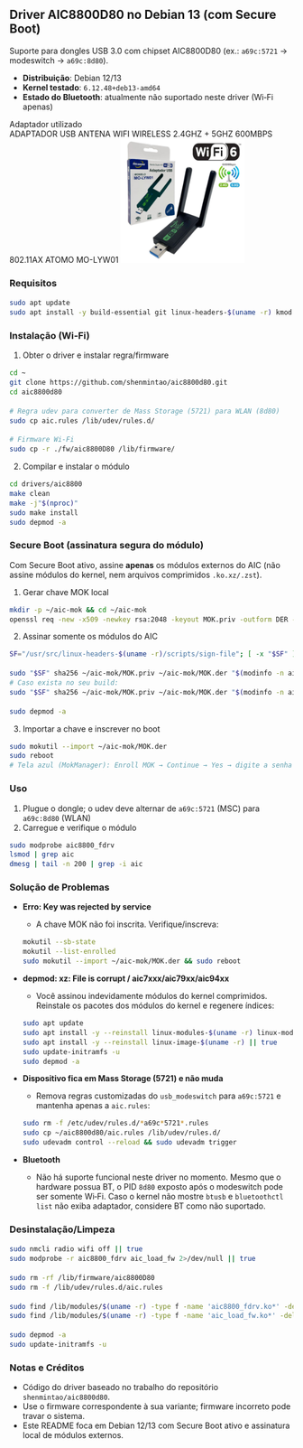 ## Driver AIC8800D80 no Debian 13 (com Secure Boot)

Suporte para dongles USB 3.0 com chipset AIC8800D80 (ex.: `a69c:5721` → modeswitch → `a69c:8d80`).

- **Distribuição**: Debian 12/13
- **Kernel testado**: `6.12.48+deb13-amd64`
- **Estado do Bluetooth**: atualmente não suportado neste driver (Wi‑Fi apenas)

Adaptador utilizado<br />
ADAPTADOR USB ANTENA WIFI WIRELESS 2.4GHZ + 5GHZ 600MBPS 802.11AX ATOMO MO-LYW01
<img src="./.github/826177.jpg" alt="Adaptador USB Wi‑Fi 6 Atomo MO-LYW01" width="220" />

### Requisitos

```bash
sudo apt update
sudo apt install -y build-essential git linux-headers-$(uname -r) kmod mokutil openssl ca-certificates
```

### Instalação (Wi‑Fi)

1) Obter o driver e instalar regra/firmware
```bash
cd ~
git clone https://github.com/shenmintao/aic8800d80.git
cd aic8800d80

# Regra udev para converter de Mass Storage (5721) para WLAN (8d80)
sudo cp aic.rules /lib/udev/rules.d/

# Firmware Wi‑Fi
sudo cp -r ./fw/aic8800D80 /lib/firmware/
```

2) Compilar e instalar o módulo
```bash
cd drivers/aic8800
make clean
make -j"$(nproc)"
sudo make install
sudo depmod -a
```

### Secure Boot (assinatura segura do módulo)

Com Secure Boot ativo, assine **apenas** os módulos externos do AIC (não assine módulos do kernel, nem arquivos comprimidos `.ko.xz/.zst`).

1) Gerar chave MOK local
```bash
mkdir -p ~/aic-mok && cd ~/aic-mok
openssl req -new -x509 -newkey rsa:2048 -keyout MOK.priv -outform DER -out MOK.der -nodes -days 36500 -subj "/CN=AIC8800 Local/"
```

2) Assinar somente os módulos do AIC
```bash
SF="/usr/src/linux-headers-$(uname -r)/scripts/sign-file"; [ -x "$SF" ] || SF="$(command -v sign-file || echo /usr/lib/linux-kbuild-$(uname -r | cut -d. -f1,2)/scripts/sign-file)"

sudo "$SF" sha256 ~/aic-mok/MOK.priv ~/aic-mok/MOK.der "$(modinfo -n aic8800_fdrv)"
# Caso exista no seu build:
sudo "$SF" sha256 ~/aic-mok/MOK.priv ~/aic-mok/MOK.der "$(modinfo -n aic_load_fw 2>/dev/null)"

sudo depmod -a
```

3) Importar a chave e inscrever no boot
```bash
sudo mokutil --import ~/aic-mok/MOK.der
sudo reboot
# Tela azul (MokManager): Enroll MOK → Continue → Yes → digite a senha → reboot
```

### Uso

1) Plugue o dongle; o udev deve alternar de `a69c:5721` (MSC) para `a69c:8d80` (WLAN)
2) Carregue e verifique o módulo
```bash
sudo modprobe aic8800_fdrv
lsmod | grep aic
dmesg | tail -n 200 | grep -i aic
```

### Solução de Problemas

- **Erro: Key was rejected by service**
  - A chave MOK não foi inscrita. Verifique/inscreva:
  ```bash
  mokutil --sb-state
  mokutil --list-enrolled
  sudo mokutil --import ~/aic-mok/MOK.der && sudo reboot
  ```

- **depmod: xz: File is corrupt / aic7xxx/aic79xx/aic94xx**
  - Você assinou indevidamente módulos do kernel comprimidos. Reinstale os pacotes dos módulos do kernel e regenere índices:
  ```bash
  sudo apt update
  sudo apt install -y --reinstall linux-modules-$(uname -r) linux-modules-extra-$(uname -r) || true
  sudo apt install -y --reinstall linux-image-$(uname -r) || true
  sudo update-initramfs -u
  sudo depmod -a
  ```

- **Dispositivo fica em Mass Storage (5721) e não muda**
  - Remova regras customizadas do `usb_modeswitch` para `a69c:5721` e mantenha apenas a `aic.rules`:
  ```bash
  sudo rm -f /etc/udev/rules.d/*a69c*5721*.rules
  sudo cp ~/aic8800d80/aic.rules /lib/udev/rules.d/
  sudo udevadm control --reload && sudo udevadm trigger
  ```

- **Bluetooth**
  - Não há suporte funcional neste driver no momento. Mesmo que o hardware possua BT, o PID `8d80` exposto após o modeswitch pode ser somente Wi‑Fi. Caso o kernel não mostre `btusb` e `bluetoothctl list` não exiba adaptador, considere BT como não suportado.

### Desinstalação/Limpeza

```bash
sudo nmcli radio wifi off || true
sudo modprobe -r aic8800_fdrv aic_load_fw 2>/dev/null || true

sudo rm -rf /lib/firmware/aic8800D80
sudo rm -f /lib/udev/rules.d/aic.rules

sudo find /lib/modules/$(uname -r) -type f -name 'aic8800_fdrv.ko*' -delete
sudo find /lib/modules/$(uname -r) -type f -name 'aic_load_fw.ko*' -delete

sudo depmod -a
sudo update-initramfs -u
```

### Notas e Créditos

- Código do driver baseado no trabalho do repositório `shenmintao/aic8800d80`.
- Use o firmware correspondente à sua variante; firmware incorreto pode travar o sistema.
- Este README foca em Debian 12/13 com Secure Boot ativo e assinatura local de módulos externos.